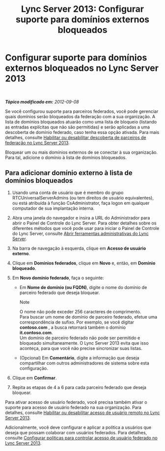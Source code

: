 ﻿---
title: 'Lync Server 2013: Configurar suporte para domínios externos bloqueados'
TOCTitle: Configurar suporte para domínios externos bloqueados
ms:assetid: 49103138-e1ab-42bf-91aa-57cf23bbf260
ms:mtpsurl: https://technet.microsoft.com/pt-br/library/JJ619176(v=OCS.15)
ms:contentKeyID: 49306609
ms.date: 05/19/2016
mtps_version: v=OCS.15
ms.translationtype: HT
---

# Configurar suporte para domínios externos bloqueados no Lync Server 2013

 

_**Tópico modificado em:** 2012-09-08_

Se você configurou suporte para parceiros federados, você pode gerenciar quais domínios serão bloqueados da federação com a sua organização. A lista de domínios bloqueados atuarão como uma lista de bloqueio (listando as entradas explícitas que não são permitidas) e serão aplicadas a uma descoberta de domínio federado, caso tenha essa opção ativada. Para mais detalhes, consulte [Habilitar ou desabilitar descoberta de parceiros de federação no Lync Server 2013](lync-server-2013-enable-or-disable-discovery-of-federation-partners.md).

Bloquear um ou mais domínios externos de se conectar à sua organização. Para tal, adicione o domínio à lista de domínios bloqueados.

## Para adicionar domínio externo à lista de domínios bloqueados

1.  Usando uma conta de usuário que é membro do grupo RTCUniversalServerAdmins (ou tem direitos de usuário equivalentes), ou está atribuída à função CsAdministrator, faça logon em qualquer computador de sua implantação interna.

2.  Abra uma janela do navegador e insira a URL do Administrador para abrir o Painel de Controle do Lync Server. Para obter detalhes sobre os diferentes métodos que você pode usar para iniciar o Painel de Controle do Lync Server, consulte [Abrir ferramentas administrativas do Lync Server](lync-server-2013-open-lync-server-administrative-tools.md).

3.  Na barra de navegação à esquerda, clique em **Acesso de usuário externo**.

4.  Clique em **Domínios federados**, clique em **Novo** e, então, em **Domínio bloqueado**.

5.  Em **Novo domínio federado**, faça o seguinte:
    
      - Em **Nome de domínio (ou FQDN)**, digite o nome do domínio de parceiro federado que deseja bloquear.
        
        > [!note]  
        > O nome não pode exceder 256 caracteres de comprimento.<br />        Para buscar um nome de domínio de parceiro federado, efetue uma correspondência de sufixo. Por exemplo, se você digitar <strong>contoso.com</strong> , a busca retornará também o domínio <strong>it.contoso.com</strong>.<br />        Um domínio de parceiro federado não pode ser permitido e bloqueado simultaneamente. O Lync Server 2013 evita que isso aconteça, para que você não precise sincronizar suas listas.    
      - (Opcional) Em **Comentário**, digite a informação que deseja compartilhar com outros administradores de sistema sobre esta configuração.

6.  Clique em **Confirmar**.

7.  Repita as etapas de 4 a 6 para cada parceiro federado que deseja bloquear.

Para ativar acesso de usuário federado, você precisa também ativar o suporte para acesso de usuário federado na sua organização. Para detalhes, consulte [Habilitar ou desabilitar acesso de usuário remoto no Lync Server 2013](lync-server-2013-enable-or-disable-remote-user-access.md).

Adicionalmente, você deve configurar e aplicar a política a usuários que deseja que possam colaborar com usuários federados. Para detalhes, consulte [Configurar políticas para controlar acesso de usuário federado no Lync Server 2013](lync-server-2013-configure-policies-to-control-federated-user-access.md).

